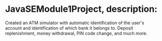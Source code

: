 # JavaSEModule1Project, description:
Created an ATM simulator with automatic identification of the user's account and identification of which bank it belongs to. Deposit replenishment, money withdrawal, PIN code change, and much more.